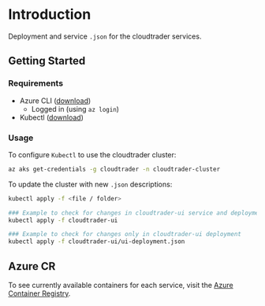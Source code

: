 # Introduction

Deployment and service `.json` for the cloudtrader services.

## Getting Started

### Requirements

- Azure CLI ([download](https://docs.microsoft.com/en-us/cli/azure/install-azure-cli))
  - Logged in (using `az login`)
- Kubectl ([download](https://v1-16.docs.kubernetes.io/docs/tasks/tools/install-kubectl/))

### Usage

To configure `Kubectl` to use the cloudtrader cluster:

```bash
az aks get-credentials -g cloudtrader -n cloudtrader-cluster
```

To update the cluster with new `.json` descriptions:

```bash
kubectl apply -f <file / folder>

### Example to check for changes in cloudtrader-ui service and deployment
kubectl apply -f cloudtrader-ui

### Example to check for changes only in cloudtrader-ui deployment
kubectl apply -f cloudtrader-ui/ui-deployment.json
```

## Azure CR

To see currently available containers for each service, visit the [Azure Container Registry](https://portal.azure.com/#@scottlogic.onmicrosoft.com/resource/subscriptions/bc77519f-1060-41f1-8b44-412dc403507b/resourceGroups/CloudTrader/providers/Microsoft.ContainerRegistry/registries/cloudTrader/overview).
